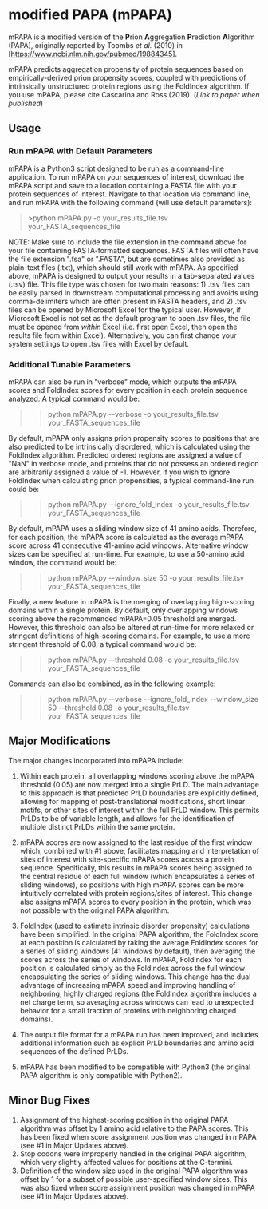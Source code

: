 # modified PAPA (mPAPA)
mPAPA is a modified version of the **P**rion **A**ggregation **P**rediction **A**lgorithm (PAPA), originally reported by Toombs *et al.* (2010) in [https://www.ncbi.nlm.nih.gov/pubmed/19884345].

mPAPA predicts aggregation propensity of protein sequences based on empirically-derived prion propensity scores, coupled with predictions of intrinsically unstructured protein regions using the FoldIndex algorithm. If you use mPAPA, please cite Cascarina and Ross (2019). (*Link to paper when published*)

## Usage
### Run mPAPA with Default Parameters
mPAPA is a Python3 script designed to be run as a command-line application. To run mPAPA on your sequences of interest, download the mPAPA script and save to a location containing a FASTA file with your protein sequences of interest. Navigate to that location via command line, and run mPAPA with the following command (will use default parameters):

> \>python mPAPA.py -o your_results_file.tsv your_FASTA_sequences_file

NOTE: Make sure to include the file extension in the command above for your file containing FASTA-formatted sequences. FASTA files will often have the file extension ".fsa" or ".FASTA", but are sometimes also provided as plain-text files (.txt), which should still work with mPAPA. As specified above, mPAPA is designed to output your results in a **t**ab-**s**eparated **v**alues (.tsv) file. This file type was chosen for two main reasons: 1) .tsv files can be easily parsed in downstream computational processing and avoids using comma-delimiters which are often present in FASTA headers, and 2) .tsv files can be opened by Microsoft Excel for the typical user. However, if Microsoft Excel is not set as the default program to open .tsv files, the file must be opened from *within* Excel (i.e. first open Excel, then open the results file from within Excel). Alternatively, you can first change your system settings to open .tsv files with Excel by default.

### Additional Tunable Parameters
mPAPA can also be run in "verbose" mode, which outputs the mPAPA scores and FoldIndex scores for every position in each protein sequence analyzed. A typical command would be:

> >python mPAPA.py --verbose -o your_results_file.tsv your_FASTA_sequences_file


By default, mPAPA only assigns prion propensity scores to positions that are also predicted to be intrinsically disordered, which is calculated using the FoldIndex algorithm. Predicted ordered regions are assigned a value of "NaN" in verbose mode, and proteins that do not possess an ordered region are arbitrarily assigned a value of -1. However, if you wish to ignore FoldIndex when calculating prion propensities, a typical command-line run could be:

> >python mPAPA.py --ignore_fold_index -o your_results_file.tsv your_FASTA_sequences_file


By default, mPAPA uses a sliding window size of 41 amino acids. Therefore, for each position, the mPAPA score is calculated as the average mPAPA score across 41 consecutive 41-amino acid windows. Alternative window sizes can be specified at run-time. For example, to use a 50-amino acid window, the command would be:

> >python mPAPA.py --window_size 50 -o your_results_file.tsv your_FASTA_sequences_file


Finally, a new feature in mPAPA is the merging of overlapping high-scoring domains within a single protein. By default, only overlapping windows scoring above the recommended mPAPA=0.05 threshold are merged. However, this threshold can also be altered at run-time for more relaxed or stringent definitions of high-scoring domains. For example, to use a more stringent threshold of 0.08, a typical command would be:

> >python mPAPA.py --threshold 0.08 -o your_results_file.tsv your_FASTA_sequences_file


Commands can also be combined, as in the following example:

> >python mPAPA.py --verbose --ignore_fold_index --window_size 50 --threshold 0.08 -o your_results_file.tsv your_FASTA_sequences_file

## Major Modifications
The major changes incorporated into mPAPA include:

1) Within each protein, all overlapping windows scoring above the mPAPA threshold (0.05) are now merged into a single PrLD. The main advantage to this approach is that predicted PrLD boundaries are explicitly defined, allowing for mapping of post-translational modifications, short linear motifs, or other sites of interest within the full PrLD window. This permits PrLDs to be of variable length, and allows for the identification of multiple distinct PrLDs within the same protein.

2) mPAPA scores are now assigned to the last residue of the first window which, combined with #1 above, facilitates mapping and interpretation of sites of interest with site-specific mPAPA scores across a protein sequence. Specifically, this results in mPAPA scores being assigned to the central residue of each full window (which encapsulates a series of sliding windows), so positions with high mPAPA scores can be more intuitively correlated with protein regions/sites of interest. This change also assigns mPAPA scores to every position in the protein, which was not possible with the original PAPA algorithm.

3) FoldIndex (used to estimate intrinsic disorder propensity) calculations have been simplified. In the original PAPA algorithm, the FoldIndex score at each position is calculated by taking the average FoldIndex scores for a series of sliding windows (41 windows by default), then averaging the scores across the series of windows. In mPAPA, FoldIndex for each position is calculated simply as the FoldIndex across the full window encapsulating the series of sliding windows. This change has the dual advantage of increasing mPAPA speed and improving handling of neighboring, highly charged regions (the FoldIndex algorithm includes a net charge term, so averaging across windows can lead to unexpected behavior for a small fraction of proteins with neighboring charged domains).

4) The output file format for a mPAPA run has been improved, and includes additional information such as explicit PrLD boundaries and amino acid sequences of the defined PrLDs.

5) mPAPA has been modified to be compatible with Python3 (the original PAPA algorithm is only compatible with Python2).

## Minor Bug Fixes
1) Assignment of the highest-scoring position in the original PAPA algorithm was offset by 1 amino acid relative to the PAPA scores. This has been fixed when score assignment position was changed in mPAPA (see #1 in Major Updates above).
2) Stop codons were improperly handled in the original PAPA algorithm, which very slightly affected values for positions at the C-termini.
3) Definition of the window size used in the original PAPA algorithm was offset by 1 for a subset of possible user-specified window sizes. This was also fixed when score assignment position was changed in mPAPA (see #1 in Major Updates above).
